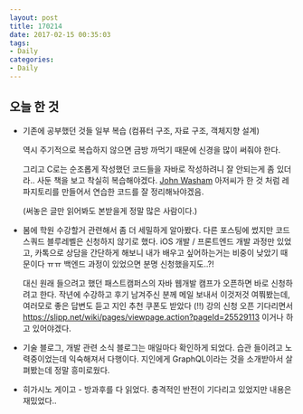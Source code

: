 ```yaml
---
layout: post
title: 170214
date: 2017-02-15 00:35:03
tags:
- Daily
categories:
- Daily
---
```


## 오늘 한 것

* 기존에 공부했던 것들 일부 복습 (컴퓨터 구조, 자료 구조, 객체지향 설계)

  역시 주기적으로 복습하지 않으면 금방 까먹기 때문에 신경을 많이 써줘야 한다.

  그리고 C로는 순조롭게 작성했던 코드들을 자바로 작성하려니 잘 안되는게 좀 있더라.. 사둔 책을 보고 착실히 복습해야겠다. [John Washam](https://github.com/jwasham) 아저씨가 한 것 처럼 레파지토리를 만들어서 연습한 코드를 잘 정리해놔야겠음.

  (써놓은 글만 읽어봐도 본받을게 정말 많은 사람이다.)

* 봄에 학원 수강할거 관련해서 좀 더 세밀하게 알아봤다. 다른 포스팅에 썼지만 코드스쿼드 블루레벨은 신청하지 않기로 했다. iOS 개발 / 프론트엔드 개발 과정만 있었고, 카톡으로 상담을 간단하게 해보니 내가 배우고 싶어하는거는 비중이 낮았기 때문이다 ㅠㅠ 백엔드 과정이 있었으면 분명 신청했을지도..?!

  대신 원래 들으려고 했던 패스트캠퍼스의 자바 웹개발 캠프가 오픈하면 바로 신청하려고 한다. 작년에 수강하고 후기 남겨주신 분께 메일 보내서 이것저것 여쭤봤는데, 여러모로 좋은 답변도 듣고 지인 추천 쿠폰도 받았다 (!!) 강의 신청 오픈 기다리면서 https://slipp.net/wiki/pages/viewpage.action?pageId=25529113 이거나 하고 있어야겠다.

* 기술 블로그, 개발 관련 소식 블로그는 매일마다 확인하게 되었다. 습관 들이려고 노력중이었는데 익숙해져서 다행이다. 지인에게 GraphQL이라는 것을 소개받아서 살펴봤는데 정말 흥미로웠다.

* 히가시노 게이고 - 방과후를 다 읽었다. 충격적인 반전이 기다리고 있었지만 내용은 재밌었다..


